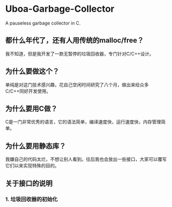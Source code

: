 # Uboa-Garbage-Collector
A pauseless garbage collector in C.

## 都什么年代了，还有人用传统的malloc/free？
我不知道，但是我开发了一款无暂停的垃圾回收器，专门针对C/C++设计。

## 为什么要做这个？
单纯是对这门技术感兴趣，花自己空闲时间研究了八个月，做出来给众多C/C++同好开发使用。

## 为什么要用C做？
C是一门非常优秀的语言，它的语法简单，编译速度快，运行速度快，内存管理简单。

## 为什么要用静态库？
我嫌自己的代码太烂，不想让别人看到。往后我也会放出一些接口，大家可以覆写它们以来实现特殊的目的。

## 关于接口的说明
### 1. 垃圾回收器的初始化

